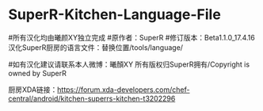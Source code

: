 # SuperR-Kitchen-Language-File
#所有汉化均由曦颜XY独立完成
#原作者：SuperR
#修订版本：Beta1.1.0_17.4.16
汉化SuperR厨房的语言文件：替换位置/tools/language/

#如有汉化建议请联系本人微博：曦顏XY
所有版权归SuperR拥有/Copyright is owned by SuperR

厨房XDA链接：https://forum.xda-developers.com/chef-central/android/kitchen-superrs-kitchen-t3202296
